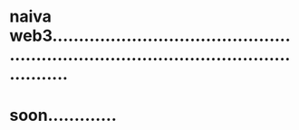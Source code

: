# naiva web3.............................................................................................................
# soon.............
